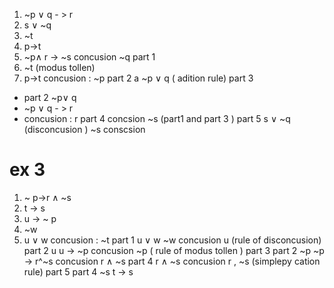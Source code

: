 1. ~p $\lor$ q - > r  
2. s $\lor$ ~q 
3. ~t 
4. p->t 
5. ~p$\land$ r -> ~s 
concusion ~q 
part 1 
3. ~t (modus tollen)
4. p->t 
concusion : ~p 
part 2 a
~p $\lor$ q ( adition rule)
part 3 
- part 2 ~p$\lor$ q  
-   ~p $\lor$ q - > r 
- concusion : r 
part 4 
concsion ~s (part1 and part 3 )
part 5 
s $\lor$ ~q  (disconcusion )
~s 
conscsion 

# ex 3 
1. ~ p->r $\land$ ~s
2. t -> s 
3. u -> ~ p 
4. ~w 
5. u $\lor$ w 
concusion : ~t 
part 1 
u $\lor$ w 
~w 
concusion u (rule of disconcusion)
part 2 
u 
u -> ~p 
concusion ~p ( rule of modus tollen  )
part 3 
part 2 ~p 
~p -> r^~s 
concusion r $\land$ ~s 
part 4 
r $\land$ ~s 
concusion r , ~s (simplepy cation rule)
part 5 
part 4 ~s 
t -> s










